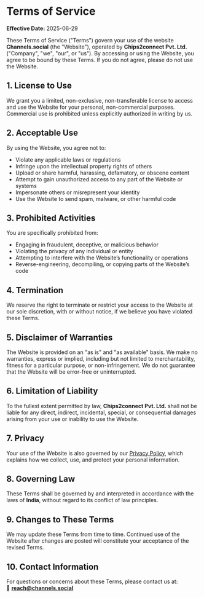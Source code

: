 # Terms of Service  
**Effective Date:** 2025-06-29

These Terms of Service ("Terms") govern your use of the website **Channels.social** (the "Website"), operated by **Chips2connect Pvt. Ltd.** ("Company", "we", "our", or "us"). By accessing or using the Website, you agree to be bound by these Terms. If you do not agree, please do not use the Website.


## 1. License to Use

We grant you a limited, non-exclusive, non-transferable license to access and use the Website for your personal, non-commercial purposes. Commercial use is prohibited unless explicitly authorized in writing by us.


## 2. Acceptable Use

By using the Website, you agree not to:

- Violate any applicable laws or regulations  
- Infringe upon the intellectual property rights of others  
- Upload or share harmful, harassing, defamatory, or obscene content  
- Attempt to gain unauthorized access to any part of the Website or systems  
- Impersonate others or misrepresent your identity  
- Use the Website to send spam, malware, or other harmful code


## 3. Prohibited Activities

You are specifically prohibited from:

- Engaging in fraudulent, deceptive, or malicious behavior  
- Violating the privacy of any individual or entity  
- Attempting to interfere with the Website’s functionality or operations  
- Reverse-engineering, decompiling, or copying parts of the Website’s code  


## 4. Termination

We reserve the right to terminate or restrict your access to the Website at our sole discretion, with or without notice, if we believe you have violated these Terms.


## 5. Disclaimer of Warranties

The Website is provided on an "as is" and "as available" basis. We make no warranties, express or implied, including but not limited to merchantability, fitness for a particular purpose, or non-infringement. We do not guarantee that the Website will be error-free or uninterrupted.


## 6. Limitation of Liability

To the fullest extent permitted by law, **Chips2connect Pvt. Ltd.** shall not be liable for any direct, indirect, incidental, special, or consequential damages arising from your use or inability to use the Website.


## 7. Privacy

Your use of the Website is also governed by our [Privacy Policy](https://channels.social/privacy), which explains how we collect, use, and protect your personal information.


## 8. Governing Law

These Terms shall be governed by and interpreted in accordance with the laws of **India**, without regard to its conflict of law principles.


## 9. Changes to These Terms

We may update these Terms from time to time. Continued use of the Website after changes are posted will constitute your acceptance of the revised Terms.


## 10. Contact Information

For questions or concerns about these Terms, please contact us at:  
📧 **reach@channels.social**
